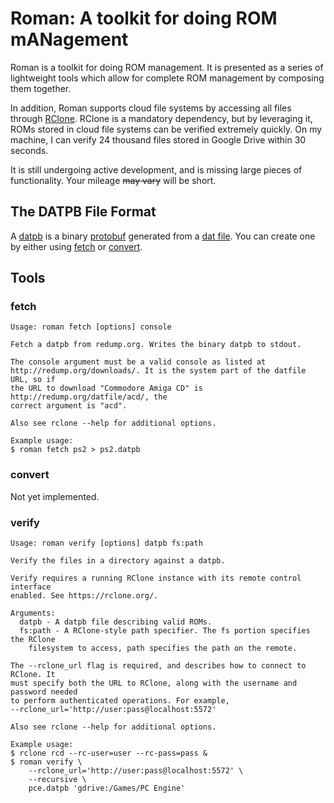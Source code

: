 # Roman: A toolkit for doing ROM mANagement

Roman is a toolkit for doing ROM management. It is presented as a series of
lightweight tools which allow for complete ROM management by composing them
together.

In addition, Roman supports cloud file systems by accessing all files through
[RClone]. RClone is a mandatory dependency, but by leveraging it, ROMs stored in
cloud file systems can be verified extremely quickly. On my machine, I can
verify 24 thousand files stored in Google Drive within 30 seconds.

It is still undergoing active development, and is missing large pieces of
functionality. Your mileage <s>may vary</s> will be short.

## The DATPB File Format

A [datpb] is a binary [protobuf] generated from a [dat file]. You can create one
by either using [fetch] or [convert].

## Tools

### fetch
```
Usage: roman fetch [options] console

Fetch a datpb from redump.org. Writes the binary datpb to stdout.

The console argument must be a valid console as listed at
http://redump.org/downloads/. It is the system part of the datfile URL, so if
the URL to download "Commodore Amiga CD" is http://redump.org/datfile/acd/, the
correct argument is "acd".

Also see rclone --help for additional options.

Example usage:
$ roman fetch ps2 > ps2.datpb
```

### convert
Not yet implemented.

### verify
```
Usage: roman verify [options] datpb fs:path

Verify the files in a directory against a datpb.

Verify requires a running RClone instance with its remote control interface
enabled. See https://rclone.org/.

Arguments:
  datpb - A datpb file describing valid ROMs.
  fs:path - A RClone-style path specifier. The fs portion specifies the RClone
    filesystem to access, path specifies the path on the remote.

The --rclone_url flag is required, and describes how to connect to RClone. It
must specify both the URL to RClone, along with the username and password needed
to perform authenticated operations. For example,
--rclone_url='http://user:pass@localhost:5572'

Also see rclone --help for additional options.

Example usage:
$ rclone rcd --rc-user=user --rc-pass=pass &
$ roman verify \
    --rclone_url='http://user:pass@localhost:5572' \
    --recursive \
    pce.datpb 'gdrive:/Games/PC Engine'
```

[RClone]: https://rclone.org
[convert]: #convert
[dat file]: https://github.com/RetroPie/RetroPie-Setup/wiki/Validating,-Rebuilding,-and-Filtering-ROM-Collections#dat-files-the-cornerstone
[datpb]: https://github.com/eatnumber1/dat2pb
[fetch]: #fetch
[protobuf]: https://developers.google.com/protocol-buffers
